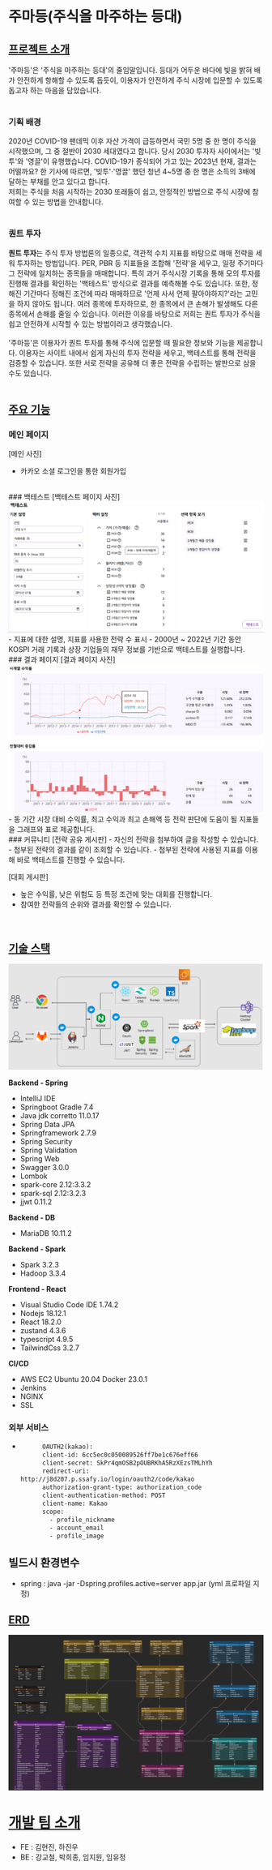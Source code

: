 # 주마등(주식을 마주하는 등대)


## <u>프로젝트 소개</u>
'주마등'은 '주식을 마주하는 등대'의 줄임말입니다. 등대가 어두운 바다에 빛을 밝혀 배가 안전하게 항해할 수 있도록 돕듯이, 이용자가 안전하게 주식 시장에 입문할 수 있도록 돕고자 하는 마음을 담았습니다. </br></br>
### 기획 배경
2020년 COVID-19 팬데믹 이후 자산 가격이 급등하면서 국민 5명 중 한 명이 주식을 시작했으며, 그 중 절반이 2030 세대였다고 합니다. 당시 2030 투자자 사이에서는 '빚투'와 '영끌'이 유행했습니다. COVID-19가 종식되어 가고 있는 2023년 현재, 결과는 어떨까요? 한 기사에 따르면, '빚투'·'영끌' 했던 청년 4~5명 중 한 명은 소득의 3배에 달하는 부채를 안고 있다고 합니다. </br>
저희는 주식을 처음 시작하는 2030 또래들이 쉽고, 안정적인 방법으로 주식 시장에 참여할 수 있는 방법을 안내합니다.</br></br>
### 퀀트 투자
 **퀀트 투자**는 주식 투자 방법론의 일종으로, 객관적 수치 지표를 바탕으로 매매 전략을 세워 투자하는 방법입니다. PER, PBR 등 지표들을 조합해 '전략'을 세우고, 일정 주기마다 그 전략에 일치하는 종목들을 매매합니다. 특히 과거 주식시장 기록을 통해 모의 투자를 진행해 결과를 확인하는 '백테스트' 방식으로 결과를 예측해볼 수도 있습니다. 또한, 정해진 기간마다 정해진 조건에 따라 매매하므로 '언제 사서 언제 팔아야하지?'라는 고민을 하지 않아도 됩니다. 여러 종목에 투자하므로, 한 종목에서 큰 손해가 발생해도 다른 종목에서 손해를 줄일 수 있습니다. 이러한 이유를 바탕으로 저희는 퀀트 투자가 주식을 쉽고 안전하게 시작할 수 있는 방법이라고 생각했습니다.</br></br>
 '주마등'은 이용자가 퀀트 투자를 통해 주식에 입문할 때 필요한 정보와 기능을 제공합니다. 이용자는 사이트 내에서 쉽게 자신의 투자 전략을 세우고, 백테스트를 통해 전략을 검증할 수 있습니다. 또한 서로 전략을 공유해 더 좋은 전략을 수립하는 발판으로 삼을 수도 있습니다.</br></br>


## <u>주요 기능</u>
### 메인 페이지
[메인 사진]
- 카카오 소셜 로그인을 통한 회원가입
</br>
### 백테스트
[백테스트 페이지 사진]
<img src="./전략 생성.png">
- 지표에 대한 설명, 지표를 사용한 전략 수 표시
- 2000년 ~ 2022년 기간 동안 KOSPI 거래 기록과 상장 기업들의 재무 정보를 기반으로 백테스트를 실행합니다.
</br>
### 결과 페이지
[결과 페이지 사진]
<img src="./백테스트_결과.png">
- 동 기간 시장 대비 수익률, 최고 수익과 최고 손해액 등 전략 판단에 도움이 될 지표들을 그래프와 표로 제공합니다.
</br>
### 커뮤니티
[전략 공유 게시판]
- 자신의 전략을 첨부하여 글을 작성할 수 있습니다.
- 첨부된 전략의 결과를 같이 조회할 수 있습니다.
- 첨부된 전략에 사용된 지표를 이용해 바로 백테스트를 진행할 수 있습니다.


[대회 게시판]
- 높은 수익률, 낮은 위험도 등 특정 조건에 맞는 대회를 진행합니다.
- 참여한 전략들의 순위와 결과를 확인할 수 있습니다.
</br>

## <u>기술 스택</u>

<img src="./architecture.png">

**Backend - Spring**

- IntelliJ IDE
- Springboot Gradle 7.4
- Java jdk corretto 11.0.17
- Spring Data JPA
- Springframework 2.7.9
- Spring Security
- Spring Validation
- Spring Web
- Swagger 3.0.0
- Lombok
- spark-core 2.12:3.3.2
- spark-sql 2.12:3.2.3
- jjwt 0.11.2

**Backend - DB**

- MariaDB 10.11.2

**Backend - Spark**

- Spark 3.2.3
- Hadoop 3.3.4

**Frontend - React**

- Visual Studio Code IDE 1.74.2
- Nodejs 18.12.1
- React 18.2.0
- zustand 4.3.6
- typescript 4.9.5
- TailwindCss 3.2.7

**CI/CD**

- AWS EC2
  Ubuntu 20.04
  Docker 23.0.1
- Jenkins
- NGINX
- SSL

### 외부 서비스

-           OAUTH2(kakao):
            client-id: 6cc5ec0c050089526ff7be1c676eff66
            client-secret: SkPr4qmOSB2pOUBRKhA5RzXEzsTMLhYh
            redirect-uri: http://j8d207.p.ssafy.io/login/oauth2/code/kakao
            authorization-grant-type: authorization_code
            client-authentication-method: POST
            client-name: Kakao
            scope:
              - profile_nickname
              - account_email
              - profile_image


## 빌드시 환경변수 
- spring : java -jar -Dspring.profiles.active=server app.jar (yml 프로파일 지정)

## <u>ERD</u>
<img src="./ERD.png">

# <u>개발 팀 소개</u>
- FE : 김현진, 하진우
- BE : 강교철, 박희종, 임지원, 임유정



